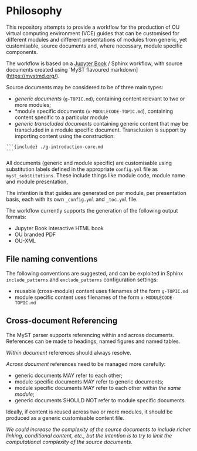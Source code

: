 # Philosophy

This repository attempts to provide a workflow for the production of OU virtual computing environment (VCE) guides that can be customised for different modules and different presentations of modules from generic, yet customisable, source documents and, where necessary, module specific components.

The workflow is based on a [Jupyter Book](https://jupyterbook.org/en/stable/intro.html) / Sphinx workflow, with source documents created using 'MyST flavoured markdown](https://mystmd.org/).

Source documents may be considered to be of three main types:

- *generic documents* (`g-TOPIC.md`), containing content relevant to two or more modules;
- *module specific documents (`x-MODULECODE-TOPIC.md`), containing content specific to a particular module
- *generic transcluded documents* containing generic content that may be transcluded in a module specific document. Transclusion is support by importing content using the construction:

````
```{include} ./g-introduction-core.md
```
````

All documents (generic and module specific) are customisable using substitution labels defined in the appropriate `config.yml` file as `myst_substitutions`. These include things like module code, module name and module presentation,

The intention is that guides are generated on per module, per presentation basis, each with its own `_config.yml` and `_toc.yml` file.

The workflow currently supports the generation of the following output formats:

- Jupyter Book interactive HTML book
- OU branded PDF
- OU-XML


## File naming conventions

The following conventions are suggested, and can be exploited in Sphinx `include_patterns` and `exclude_patterns` configuration settings:

- reusable (cross-module) content uses filenames of the form `g-TOPIC.md`
- module specific content uses filenames of the form `x-MODULECODE-TOPIC.md`

## Cross-document Referencing

The MyST parser supports referencing within and across documents. References can be made to headings, named figures and named tables.

*Within document* references should always resolve.

*Across document* references need to be managed more carefully:

- generic documents MAY refer to each other;
- module specific documents MAY refer to generic documents;
- module specific documents MAY refer to each other *within the same module*;
- generic documents SHOULD NOT refer to module specific documents.

Ideally, if content is reused across two or more modules, it should be produced as a generic customisable content file.

*We could increase the complexity of the source documents to include richer linking, conditional content, etc., but the intention is to try to limit the computational complexity of the source documents.*

